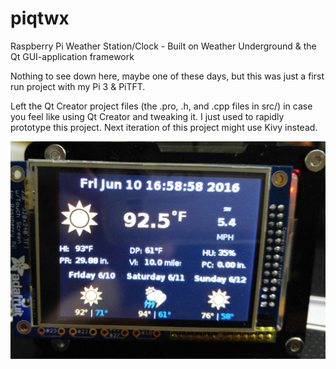 # piqtwx
Raspberry Pi Weather Station/Clock - Built on Weather Underground &amp; the Qt GUI-application framework

Nothing to see down here, maybe one of these days, but this was just a first run
project with my Pi 3 & PiTFT.

Left the Qt Creator project files (the .pro, .h, and .cpp files in src/) in case
you feel like using Qt Creator and tweaking it. I just used to rapidly prototype
this project. Next iteration of this project might use Kivy instead.

![Screenshot](screenshot.jpg)
